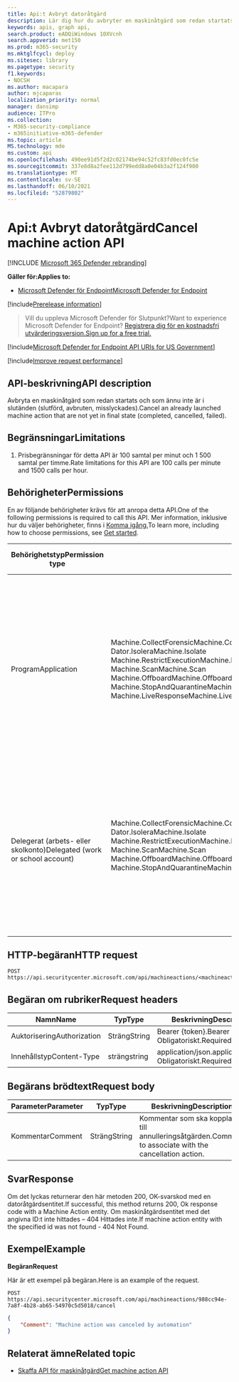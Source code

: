 ```yaml
---
title: Api:t Avbryt datoråtgärd
description: Lär dig hur du avbryter en maskinåtgärd som redan startats
keywords: apis, graph api,
search.product: eADQiWindows 10XVcnh
search.appverid: met150
ms.prod: m365-security
ms.mktglfcycl: deploy
ms.sitesec: library
ms.pagetype: security
f1.keywords:
- NOCSH
ms.author: macapara
author: mjcaparas
localization_priority: normal
manager: dansimp
audience: ITPro
ms.collection:
- M365-security-compliance
- m365initiative-m365-defender
ms.topic: article
MS.technology: mde
ms.custom: api
ms.openlocfilehash: 490ee91d5f2d2c02174be94c52fc83fd0ec0fc5e
ms.sourcegitcommit: 337e8d8a2fee112d799edd8a0e04b3a2f124f900
ms.translationtype: MT
ms.contentlocale: sv-SE
ms.lasthandoff: 06/10/2021
ms.locfileid: "52879802"
---
```

#   <a name="cancel-machine-action-api"></a><span data-ttu-id="1da11-104">Api:t Avbryt datoråtgärd</span><span class="sxs-lookup"><span data-stu-id="1da11-104">Cancel machine action API</span></span> 

[!INCLUDE [Microsoft 365 Defender rebranding](../../includes/microsoft-defender.md)]

<span data-ttu-id="1da11-105">**Gäller för:**</span><span class="sxs-lookup"><span data-stu-id="1da11-105">**Applies to:**</span></span>
- [<span data-ttu-id="1da11-106">Microsoft Defender för Endpoint</span><span class="sxs-lookup"><span data-stu-id="1da11-106">Microsoft Defender for Endpoint</span></span>](https://go.microsoft.com/fwlink/p/?linkid=2146631)

[!include[Prerelease information](../../includes/prerelease.md)]

><span data-ttu-id="1da11-107">Vill du uppleva Microsoft Defender för Slutpunkt?</span><span class="sxs-lookup"><span data-stu-id="1da11-107">Want to experience Microsoft Defender for Endpoint?</span></span> [<span data-ttu-id="1da11-108">Registrera dig för en kostnadsfri utvärderingsversion.</span><span class="sxs-lookup"><span data-stu-id="1da11-108">Sign up for a free trial.</span></span>](https://www.microsoft.com/microsoft-365/windows/microsoft-defender-atp?ocid=docs-wdatp-exposedapis-abovefoldlink) 

[!include[Microsoft Defender for Endpoint API URIs for US Government](../../includes/microsoft-defender-api-usgov.md)]

[!include[Improve request performance](../../includes/improve-request-performance.md)]

## <a name="api-description"></a><span data-ttu-id="1da11-109">API-beskrivning</span><span class="sxs-lookup"><span data-stu-id="1da11-109">API description</span></span>

<span data-ttu-id="1da11-110">Avbryta en maskinåtgärd som redan startats och som ännu inte är i slutänden (slutförd, avbruten, misslyckades).</span><span class="sxs-lookup"><span data-stu-id="1da11-110">Cancel an already launched machine action that are not yet in final state (completed, cancelled, failed).</span></span>

## <a name="limitations"></a><span data-ttu-id="1da11-111">Begränsningar</span><span class="sxs-lookup"><span data-stu-id="1da11-111">Limitations</span></span>

1.  <span data-ttu-id="1da11-112">Prisbegränsningar för detta API är 100 samtal per minut och 1 500 samtal per timme.</span><span class="sxs-lookup"><span data-stu-id="1da11-112">Rate limitations for this API are 100 calls per minute and 1500 calls per hour.</span></span>

## <a name="permissions"></a><span data-ttu-id="1da11-113">Behörigheter</span><span class="sxs-lookup"><span data-stu-id="1da11-113">Permissions</span></span>

<span data-ttu-id="1da11-114">En av följande behörigheter krävs för att anropa detta API.</span><span class="sxs-lookup"><span data-stu-id="1da11-114">One of the following permissions is required to call this API.</span></span> <span data-ttu-id="1da11-115">Mer information, inklusive hur du väljer behörigheter, finns i [Komma igång.](apis-intro.md)</span><span class="sxs-lookup"><span data-stu-id="1da11-115">To learn more, including how to choose permissions, see [Get started](apis-intro.md).</span></span>

|     <span data-ttu-id="1da11-116">Behörighetstyp</span><span class="sxs-lookup"><span data-stu-id="1da11-116">Permission    type</span></span>     |     <span data-ttu-id="1da11-117">Behörighet</span><span class="sxs-lookup"><span data-stu-id="1da11-117">Permission</span></span>     |    <span data-ttu-id="1da11-118">Visningsnamn för behörighet</span><span class="sxs-lookup"><span data-stu-id="1da11-118">Permission    display name</span></span>     |
|-|-|-|
|    <br><span data-ttu-id="1da11-119">Program</span><span class="sxs-lookup"><span data-stu-id="1da11-119">Application</span></span>    |    <br><span data-ttu-id="1da11-120">Machine.CollectForensic</span><span class="sxs-lookup"><span data-stu-id="1da11-120">Machine.CollectForensic</span></span><br>   <span data-ttu-id="1da11-121">Dator.Isolera</span><span class="sxs-lookup"><span data-stu-id="1da11-121">Machine.Isolate</span></span>   <br><span data-ttu-id="1da11-122">Machine.RestrictExecution</span><span class="sxs-lookup"><span data-stu-id="1da11-122">Machine.RestrictExecution</span></span><br>   <span data-ttu-id="1da11-123">Machine.Scan</span><span class="sxs-lookup"><span data-stu-id="1da11-123">Machine.Scan</span></span><br>   <span data-ttu-id="1da11-124">Machine.Offboard</span><span class="sxs-lookup"><span data-stu-id="1da11-124">Machine.Offboard</span></span><br>   <span data-ttu-id="1da11-125">Machine.StopAndQuarantine</span><span class="sxs-lookup"><span data-stu-id="1da11-125">Machine.StopAndQuarantine</span></span><br>   <span data-ttu-id="1da11-126">Machine.LiveResponse</span><span class="sxs-lookup"><span data-stu-id="1da11-126">Machine.LiveResponse</span></span>    |    <span data-ttu-id="1da11-127">Samla in en forensisk information</span><span class="sxs-lookup"><span data-stu-id="1da11-127">Collect   forensics</span></span>   <br><span data-ttu-id="1da11-128">Isolera datorn</span><span class="sxs-lookup"><span data-stu-id="1da11-128">Isolate   machine</span></span><br><span data-ttu-id="1da11-129">Begränsa kodkörning</span><span class="sxs-lookup"><span data-stu-id="1da11-129">Restrict   code execution</span></span><br>  <span data-ttu-id="1da11-130">Skanna dator</span><span class="sxs-lookup"><span data-stu-id="1da11-130">Scan   machine</span></span><br>  <span data-ttu-id="1da11-131">Offboard-dator</span><span class="sxs-lookup"><span data-stu-id="1da11-131">Offboard   machine</span></span><br>   <span data-ttu-id="1da11-132">Stoppa och sätta i karantän</span><span class="sxs-lookup"><span data-stu-id="1da11-132">Stop And   Quarantine</span></span><br>   <span data-ttu-id="1da11-133">Köra livesvar på en viss dator</span><span class="sxs-lookup"><span data-stu-id="1da11-133">Run live   response on a specific machine</span></span>    |
|    <br><span data-ttu-id="1da11-134">Delegerat (arbets- eller skolkonto)</span><span class="sxs-lookup"><span data-stu-id="1da11-134">Delegated   (work or school account)</span></span>    |    <span data-ttu-id="1da11-135">Machine.CollectForensic</span><span class="sxs-lookup"><span data-stu-id="1da11-135">Machine.CollectForensic</span></span><br>   <span data-ttu-id="1da11-136">Dator.Isolera</span><span class="sxs-lookup"><span data-stu-id="1da11-136">Machine.Isolate</span></span>    <br><span data-ttu-id="1da11-137">Machine.RestrictExecution</span><span class="sxs-lookup"><span data-stu-id="1da11-137">Machine.RestrictExecution</span></span><br>   <span data-ttu-id="1da11-138">Machine.Scan</span><span class="sxs-lookup"><span data-stu-id="1da11-138">Machine.Scan</span></span><br>   <span data-ttu-id="1da11-139">Machine.Offboard</span><span class="sxs-lookup"><span data-stu-id="1da11-139">Machine.Offboard</span></span><br>   <span data-ttu-id="1da11-140">Machine.StopAndQuarantineMachine.LiveResponse</span><span class="sxs-lookup"><span data-stu-id="1da11-140">Machine.StopAndQuarantineMachine.LiveResponse</span></span>    |    <span data-ttu-id="1da11-141">Samla in en forensisk information</span><span class="sxs-lookup"><span data-stu-id="1da11-141">Collect   forensics</span></span><br>   <span data-ttu-id="1da11-142">Isolera datorn</span><span class="sxs-lookup"><span data-stu-id="1da11-142">Isolate   machine</span></span><br>  <span data-ttu-id="1da11-143">Begränsa kodkörning</span><span class="sxs-lookup"><span data-stu-id="1da11-143">Restrict   code execution</span></span><br> <span data-ttu-id="1da11-144">Skanna dator</span><span class="sxs-lookup"><span data-stu-id="1da11-144">Scan   machine</span></span><br><span data-ttu-id="1da11-145">Offboard-dator</span><span class="sxs-lookup"><span data-stu-id="1da11-145">Offboard   machine</span></span><br> <span data-ttu-id="1da11-146">Stoppa och sätta i karantän</span><span class="sxs-lookup"><span data-stu-id="1da11-146">Stop And   Quarantine</span></span><br> <span data-ttu-id="1da11-147">Köra livesvar på en viss dator</span><span class="sxs-lookup"><span data-stu-id="1da11-147">Run live   response on a specific machine</span></span>    |


## <a name="http-request"></a><span data-ttu-id="1da11-148">HTTP-begäran</span><span class="sxs-lookup"><span data-stu-id="1da11-148">HTTP request</span></span>

```
POST https://api.securitycenter.microsoft.com/api/machineactions/<machineactionid>/cancel  
```


## <a name="request-headers"></a><span data-ttu-id="1da11-149">Begäran om rubriker</span><span class="sxs-lookup"><span data-stu-id="1da11-149">Request headers</span></span>

| <span data-ttu-id="1da11-150">Namn</span><span class="sxs-lookup"><span data-stu-id="1da11-150">Name</span></span>      | <span data-ttu-id="1da11-151">Typ</span><span class="sxs-lookup"><span data-stu-id="1da11-151">Type</span></span> | <span data-ttu-id="1da11-152">Beskrivning</span><span class="sxs-lookup"><span data-stu-id="1da11-152">Description</span></span>                 |
|---------------|----------|---------------------------------|
| <span data-ttu-id="1da11-153">Auktorisering</span><span class="sxs-lookup"><span data-stu-id="1da11-153">Authorization</span></span> | <span data-ttu-id="1da11-154">Sträng</span><span class="sxs-lookup"><span data-stu-id="1da11-154">String</span></span>   | <span data-ttu-id="1da11-155">Bearer {token}.</span><span class="sxs-lookup"><span data-stu-id="1da11-155">Bearer {token}.</span></span> <span data-ttu-id="1da11-156">Obligatoriskt.</span><span class="sxs-lookup"><span data-stu-id="1da11-156">Required.</span></span>   |
| <span data-ttu-id="1da11-157">Innehållstyp</span><span class="sxs-lookup"><span data-stu-id="1da11-157">Content-Type</span></span>  | <span data-ttu-id="1da11-158">sträng</span><span class="sxs-lookup"><span data-stu-id="1da11-158">string</span></span>   | <span data-ttu-id="1da11-159">application/json.</span><span class="sxs-lookup"><span data-stu-id="1da11-159">application/json.</span></span> <span data-ttu-id="1da11-160">Obligatoriskt.</span><span class="sxs-lookup"><span data-stu-id="1da11-160">Required.</span></span> |

## <a name="request-body"></a><span data-ttu-id="1da11-161">Begärans brödtext</span><span class="sxs-lookup"><span data-stu-id="1da11-161">Request body</span></span>

| <span data-ttu-id="1da11-162">Parameter</span><span class="sxs-lookup"><span data-stu-id="1da11-162">Parameter</span></span> | <span data-ttu-id="1da11-163">Typ</span><span class="sxs-lookup"><span data-stu-id="1da11-163">Type</span></span> | <span data-ttu-id="1da11-164">Beskrivning</span><span class="sxs-lookup"><span data-stu-id="1da11-164">Description</span></span>                        |
|---------------|----------|----------------------------------------|
| <span data-ttu-id="1da11-165">Kommentar</span><span class="sxs-lookup"><span data-stu-id="1da11-165">Comment</span></span>       | <span data-ttu-id="1da11-166">Sträng</span><span class="sxs-lookup"><span data-stu-id="1da11-166">String</span></span>   | <span data-ttu-id="1da11-167">Kommentar som ska kopplas till annulleringsåtgärden.</span><span class="sxs-lookup"><span data-stu-id="1da11-167">Comment to associate with the cancellation action.</span></span>  |

## <a name="response"></a><span data-ttu-id="1da11-168">Svar</span><span class="sxs-lookup"><span data-stu-id="1da11-168">Response</span></span>

<span data-ttu-id="1da11-169">Om det lyckas returnerar den här metoden 200, OK-svarskod med en datoråtgärdsentitet.</span><span class="sxs-lookup"><span data-stu-id="1da11-169">If successful, this method returns 200, Ok response code with a Machine Action entity.</span></span> <span data-ttu-id="1da11-170">Om maskinåtgärdsentitet med det angivna ID:t inte hittades – 404 Hittades inte.</span><span class="sxs-lookup"><span data-stu-id="1da11-170">If machine action entity with the specified id was not found - 404 Not Found.</span></span>

## <a name="example"></a><span data-ttu-id="1da11-171">Exempel</span><span class="sxs-lookup"><span data-stu-id="1da11-171">Example</span></span>

<span data-ttu-id="1da11-172">**Begäran**</span><span class="sxs-lookup"><span data-stu-id="1da11-172">**Request**</span></span>

<span data-ttu-id="1da11-173">Här är ett exempel på begäran.</span><span class="sxs-lookup"><span data-stu-id="1da11-173">Here is an example of the request.</span></span>

```HTTP
POST
https://api.securitycenter.microsoft.com/api/machineactions/988cc94e-7a8f-4b28-ab65-54970c5d5018/cancel
```


```JSON
{
    "Comment": "Machine action was canceled by automation"
}
```

## <a name="related-topic"></a><span data-ttu-id="1da11-174">Relaterat ämne</span><span class="sxs-lookup"><span data-stu-id="1da11-174">Related topic</span></span>

- [<span data-ttu-id="1da11-175">Skaffa API för maskinåtgärd</span><span class="sxs-lookup"><span data-stu-id="1da11-175">Get machine action API</span></span>](get-machineaction-object.md)